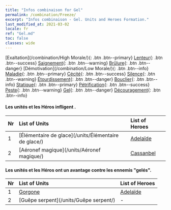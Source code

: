 ```yaml
---
title: "Infos combinaison for Gel"
permalink: /combination/Freeze/
excerpt: "Infos combinaison - Gel. Units and Heroes Formation."
last_modified_at: 2021-03-02
locale: fr
ref: "Gel.md"
toc: false
classes: wide
---
```


  [Exaltation](/combination/High Morale/){: .btn .btn--primary} [Lenteur](/combination/Slow/){: .btn .btn--success} [Saignement](/combination/Bleeding/){: .btn .btn--warning} [Brûlure](/combination/Burning/){: .btn .btn--danger} [Démotivation](/combination/Low Morale/){: .btn .btn--info} [Maladie](/combination/Disease/){: .btn .btn--primary} [Cécité](/combination/Blind/){: .btn .btn--success} [Silence](/combination/Silence/){: .btn .btn--warning} [Étourdissement](/combination/Stun/){: .btn .btn--danger} [Bouclier](/combination/Shield/){: .btn .btn--info} [Statique](/combination/Static/){: .btn .btn--primary} [Pétrification](/combination/Petrify/){: .btn .btn--success} [Peste](/combination/Plague/){: .btn .btn--warning} [Gel](/combination/Freeze/){: .btn .btn--danger} [Découragement](/combination/Deterrence/){: .btn .btn--info} 


#### Les unités et les Héros infligent <Gel>.

  | Nr |  List of Units  | List of Heroes | 
  |:---|:----------------|:---------------| 
  | 1 | [Élémentaire de glace](/units/Élémentaire de glace/) | [Adelaïde](/heroes/Adelaïde/) |
  | 2 | [Aéronef magique](/units/Aéronef magique/) | [Cassanbel](/heroes/Cassanbel/) |


#### Les unités et les Héros ont un avantage contre les ennemis \"gelés\".

  | Nr |  List of Units  | List of Heroes | 
  |:---|:----------------|:---------------| 
  | 1 | [Gorgone](/units/Gorgone/) | [Adelaïde](/heroes/Adelaïde/) |
  | 2 | [Guêpe serpent](/units/Guêpe serpent/) | - |
